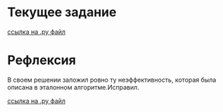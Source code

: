 # Текущее задание
[ссылка на .py файл](problemset_4_1.py)

# Рефлексия
В своем решении заложил ровно ту неэффективность, которая была описана в эталонном алгоритме.Исправил.

[ссылка на .py файл](problemset_3.py)



